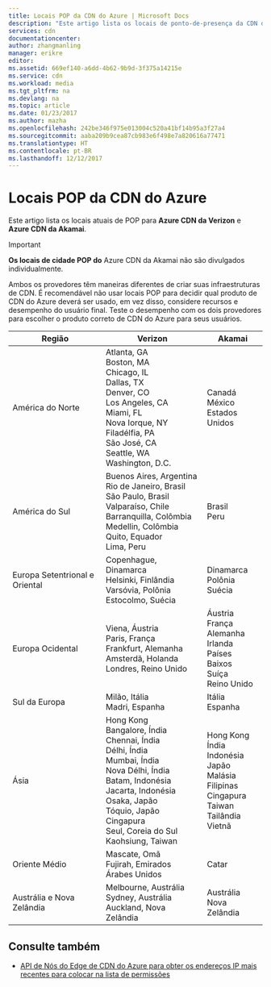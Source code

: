 ```yaml
---
title: Locais POP da CDN do Azure | Microsoft Docs
description: "Este artigo lista os locais de ponto-de-presença da CDN do Azure."
services: cdn
documentationcenter: 
author: zhangmanling
manager: erikre
editor: 
ms.assetid: 669ef140-a6dd-4b62-9b9d-3f375a14215e
ms.service: cdn
ms.workload: media
ms.tgt_pltfrm: na
ms.devlang: na
ms.topic: article
ms.date: 01/23/2017
ms.author: mazha
ms.openlocfilehash: 242be346f975e013004c520a41bf14b95a3f27a4
ms.sourcegitcommit: aaba209b9cea87cb983e6f498e7a820616a77471
ms.translationtype: HT
ms.contentlocale: pt-BR
ms.lasthandoff: 12/12/2017
---
```

# <a name="azure-cdn-pop-locations"></a>Locais POP da CDN do Azure
Este artigo lista os locais atuais de POP para **Azure CDN da Verizon** e **Azure CDN da Akamai**.

> [!IMPORTANT]
> **Os locais de cidade POP do** Azure CDN da Akamai não são divulgados individualmente.  
> 
> Ambos os provedores têm maneiras diferentes de criar suas infraestruturas de CDN.  É recomendável não usar locais POP para decidir qual produto de CDN do Azure deverá ser usado, em vez disso, considere recursos e desempenho do usuário final.  Teste o desempenho com os dois provedores para escolher o produto correto de CDN do Azure para seus usuários. 
> 
> 

| Região | Verizon | Akamai |
| --- | --- | --- |
| América do Norte | Atlanta, GA<br />Boston, MA<br />Chicago, IL<br />Dallas, TX<br />Denver, CO<br />Los Angeles, CA<br />Miami, FL<br />Nova Iorque, NY<br />Filadélfia, PA<br />São José, CA<br />Seattle, WA<br />Washington, D.C. | Canadá<br />México<br />Estados Unidos |
| América do Sul | Buenos Aires, Argentina<br />Rio de Janeiro, Brasil<br />São Paulo, Brasil<br />Valparaíso, Chile<br />Barranquilla, Colômbia<br />Medellin, Colômbia<br />Quito, Equador<br />Lima, Peru | Brasil<br />Peru |
| Europa Setentrional e Oriental | Copenhague, Dinamarca<br />Helsinki, Finlândia<br />Varsóvia, Polônia<br />Estocolmo, Suécia | Dinamarca<br />Polônia<br />Suécia<br /> |
| Europa Ocidental | Viena, Áustria<br />Paris, França<br />Frankfurt, Alemanha<br />Amsterdã, Holanda<br />Londres, Reino Unido | Áustria<br />França<br />Alemanha<br />Irlanda<br />Países Baixos<br />Suíça<br />Reino Unido |
| Sul da Europa | Milão, Itália<br />Madri, Espanha | Itália<br />Espanha |
| Ásia | Hong Kong<br />Bangalore, Índia<br />Chennai, Índia<br />Délhi, Índia<br />Mumbai, Índia<br />Nova Délhi, Índia<br />Batam, Indonésia<br />Jacarta, Indonésia<br />Osaka, Japão<br />Tóquio, Japão<br />Cingapura<br />Seul, Coreia do Sul<br />Kaohsiung, Taiwan | Hong Kong<br />Índia<br />Indonésia<br />Japão<br />Malásia<br />Filipinas<br />Cingapura<br />Taiwan<br />Tailândia<br />Vietnã |
| Oriente Médio | Mascate, Omã<br />Fujirah, Emirados Árabes Unidos | Catar |
| Austrália e Nova Zelândia | Melbourne, Austrália<br />Sydney, Austrália<br />Auckland, Nova Zelândia | Austrália<br />Nova Zelândia |

## <a name="see-also"></a>Consulte também
* [API de Nós do Edge de CDN do Azure para obter os endereços IP mais recentes para colocar na lista de permissões](https://docs.microsoft.com/rest/api/cdn/edgenodes)

